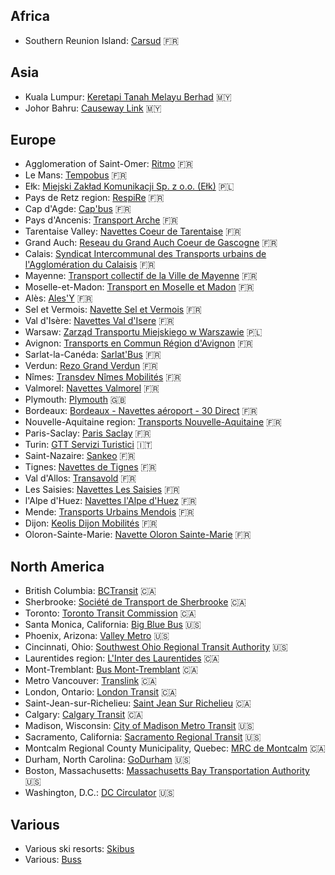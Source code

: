 ## Africa

* Southern Reunion Island: [Carsud](public-transport/rtfs-rt/Carsud) 🇫🇷

## Asia

* Kuala Lumpur: [Keretapi Tanah Melayu Berhad](public-transport/rtfs-rt/Keretapi_Tanah_Melayu_Berhad) 🇲🇾
* Johor Bahru: [Causeway Link](public-transport/rtfs-rt/Causeway_Link) 🇲🇾

## Europe

* Agglomeration of Saint-Omer: [Ritmo](public-transport/rtfs-rt/Ritmo) 🇫🇷
* Le Mans: [Tempobus](public-transport/rtfs-rt/Tempobus) 🇫🇷
* Ełk: [Miejski Zakład Komunikacji Sp. z o.o. (Ełk)](public-transport/rtfs-rt/Miejski_Zakład_Komunikacji_Sp_z_oo_Ełk) 🇵🇱
* Pays de Retz region: [RespiRe](public-transport/rtfs-rt/RespiRe) 🇫🇷
* Cap d'Agde: [Cap'bus](public-transport/rtfs-rt/Capbus) 🇫🇷
* Pays d'Ancenis: [Transport Arche](public-transport/rtfs-rt/Transport_Arche) 🇫🇷
* Tarentaise Valley: [Navettes Coeur de Tarentaise](public-transport/rtfs-rt/Navettes_Coeur_de_Tarentaise) 🇫🇷
* Grand Auch: [Reseau du Grand Auch Coeur de Gascogne](public-transport/rtfs-rt/Reseau_du_Grand_Auch_Coeur_de_Gascogne) 🇫🇷
* Calais: [Syndicat Intercommunal des Transports urbains de l'Agglomération du Calaisis](public-transport/rtfs-rt/Syndicat_Intercommunal_des_Transports_urbains_de_lAgglomeration_du_Calaisis) 🇫🇷
* Mayenne: [Transport collectif de la Ville de Mayenne](public-transport/rtfs-rt/Transport_collectif_de_la_Ville_de_Mayenne) 🇫🇷
* Moselle-et-Madon: [Transport en Moselle et Madon](public-transport/rtfs-rt/Transport_en_Moselle_et_Madon) 🇫🇷
* Alès: [Ales'Y](public-transport/rtfs-rt/AlesY) 🇫🇷
* Sel et Vermois: [Navette Sel et Vermois](public-transport/rtfs-rt/Navette_Sel_et_Vermois) 🇫🇷
* Val d'Isère: [Navettes Val d'Isere](public-transport/rtfs-rt/Navettes_Val_dIsere) 🇫🇷
* Warsaw: [Zarząd Transportu Miejskiego w Warszawie](public-transport/rtfs-rt/Zarzad_Transportu_Miejskiego_w_Warszawie) 🇵🇱
* Avignon: [Transports en Commun Région d'Avignon](public-transport/rtfs-rt/Transports_en_Commun_Region_dAvignon) 🇫🇷
* Sarlat-la-Canéda: [Sarlat'Bus](public-transport/rtfs-rt/SarlatBus) 🇫🇷
* Verdun: [Rezo Grand Verdun](public-transport/rtfs-rt/Rezo_Grand_Verdun) 🇫🇷
* Nîmes: [Transdev Nîmes Mobilités](public-transport/rtfs-rt/Transdev_Nimes_Mobilites) 🇫🇷
* Valmorel: [Navettes Valmorel](public-transport/rtfs-rt/Navettes_Valmorel) 🇫🇷
* Plymouth: [Plymouth](public-transport/rtfs-rt/Plymouth) 🇬🇧
* Bordeaux: [Bordeaux - Navettes aéroport - 30 Direct](public-transport/rtfs-rt/Bordeaux___Navettes_aeroport___30_Direct) 🇫🇷
* Nouvelle-Aquitaine region: [Transports Nouvelle-Aquitaine](public-transport/rtfs-rt/Transports_Nouvelle_Aquitaine) 🇫🇷
* Paris-Saclay: [Paris Saclay](public-transport/rtfs-rt/Paris_Saclay) 🇫🇷
* Turin: [GTT Servizi Turistici](public-transport/rtfs-rt/GTT_Servizi_Turistici) 🇮🇹
* Saint-Nazaire: [Sankeo](public-transport/rtfs-rt/Sankeo) 🇫🇷
* Tignes: [Navettes de Tignes](public-transport/rtfs-rt/Navettes_de_Tignes) 🇫🇷
* Val d'Allos: [Transavold](public-transport/rtfs-rt/Transavold) 🇫🇷
* Les Saisies: [Navettes Les Saisies](public-transport/rtfs-rt/Navettes_Les_Saisies) 🇫🇷
* l'Alpe d'Huez: [Navettes l'Alpe d'Huez](public-transport/rtfs-rt/Navettes_lAlpe_dHuez) 🇫🇷
* Mende: [Transports Urbains Mendois](public-transport/rtfs-rt/Transports_Urbains_Mendois) 🇫🇷
* Dijon: [Keolis Dijon Mobilités](public-transport/rtfs-rt/Keolis_Dijon_Mobilites) 🇫🇷
* Oloron-Sainte-Marie: [Navette Oloron Sainte-Marie](public-transport/rtfs-rt/Navette_Oloron_Sainte_Marie) 🇫🇷

## North America

* British Columbia: [BCTransit](public-transport/rtfs-rt/BCTransit) 🇨🇦
* Sherbrooke: [Société de Transport de Sherbrooke](public-transport/rtfs-rt/Societe_de_Transport_de_Sherbrooke) 🇨🇦
* Toronto: [Toronto Transit Commission](public-transport/rtfs-rt/Toronto_Transit_Commission) 🇨🇦
* Santa Monica, California: [Big Blue Bus](public-transport/rtfs-rt/Big_Blue_Bus) 🇺🇸
* Phoenix, Arizona: [Valley Metro](public-transport/rtfs-rt/Valley_Metro) 🇺🇸
* Cincinnati, Ohio: [Southwest Ohio Regional Transit Authority](public-transport/rtfs-rt/Southwest_Ohio_Regional_Transit_Authority) 🇺🇸
* Laurentides region: [L'Inter des Laurentides](public-transport/rtfs-rt/LInter_des_Laurentides) 🇨🇦
* Mont-Tremblant: [Bus Mont-Tremblant](public-transport/rtfs-rt/Bus_Mont_Tremblant) 🇨🇦
* Metro Vancouver: [Translink](public-transport/rtfs-rt/Translink) 🇨🇦
* London, Ontario: [London Transit](public-transport/rtfs-rt/London_Transit) 🇨🇦
* Saint-Jean-sur-Richelieu: [Saint Jean Sur Richelieu](public-transport/rtfs-rt/Saint_Jean_Sur_Richelieu) 🇨🇦
* Calgary: [Calgary Transit](public-transport/rtfs-rt/Calgary_Transit) 🇨🇦
* Madison, Wisconsin: [City of Madison Metro Transit](public-transport/rtfs-rt/City_of_Madison_Metro_Transit) 🇺🇸
* Sacramento, California: [Sacramento Regional Transit](public-transport/rtfs-rt/Sacramento_Regional_Transit) 🇺🇸
* Montcalm Regional County Municipality, Quebec: [MRC de Montcalm](public-transport/rtfs-rt/MRC_de_Montcalm) 🇨🇦
* Durham, North Carolina: [GoDurham](public-transport/rtfs-rt/GoDurham) 🇺🇸
* Boston, Massachusetts: [Massachusetts Bay Transportation Authority](public-transport/rtfs-rt/Massachusetts_Bay_Transportation_Authority) 🇺🇸
* Washington, D.C.: [DC Circulator](public-transport/rtfs-rt/DC_Circulator) 🇺🇸

## Various

* Various ski resorts: [Skibus](public-transport/rtfs-rt/Skibus) 
* Various: [Buss](public-transport/rtfs-rt/Buss) 

